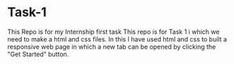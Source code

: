 # Task-1
This Repo is for my Internship first task
This repo is for Task 1 i which we need to make a html and css files.
In this I have used html and css to built a responsive web page in which a new tab can be opened by clicking the "Get Started" button. 
